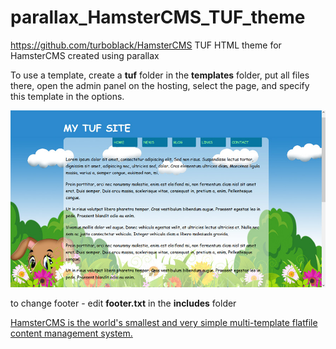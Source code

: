 # parallax_HamsterCMS_TUF_theme

https://github.com/turboblack/HamsterCMS TUF HTML theme for HamsterCMS created using parallax

To use a template, create a **tuf** folder in the **templates** folder, put all files there, open the admin panel on the hosting, select the page, and specify this template in the options.

![this is what theme looks like](https://github.com/turboblack/parallax_HamsterCMS_TUF_theme/blob/main/screen.jpg)


to change footer - edit **footer.txt** in the **includes** folder

[HamsterCMS is the world's smallest and very simple multi-template flatfile content management system.](http://old.net.eu.org/)
